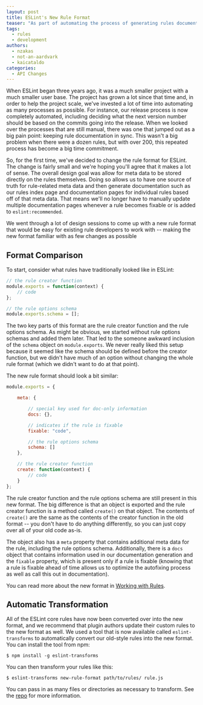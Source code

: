 ```yaml
---
layout: post
title: ESLint's New Rule Format
teaser: "As part of automating the process of generating rules documentation, ESLint rules now have a new format. We explain the elements of this new format and how you can automatically transform rules from the old format to the new one. If you're a plugin author, it is recommended to update your custom rules accordingly."
tags:
  - rules
  - development
authors:
  - nzakas
  - not-an-aardvark
  - kaicataldo
categories:
  - API Changes
---
```


When ESLint began three years ago, it was a much smaller project with a much smaller user base. The project has grown a lot since that time and, in order to help the project scale, we've invested a lot of time into automating as many processes as possible. For instance, our release process is now completely automated, including deciding what the next version number should be based on the commits going into the release. When we looked over the processes that are still manual, there was one that jumped out as a big pain point: keeping rule documentation in sync. This wasn't a big problem when there were a dozen rules, but with over 200, this repeated process has become a big time commitment.

So, for the first time, we've decided to change the rule format for ESLint. The change is fairly small and we're hoping you'll agree that it makes a lot of sense. The overall design goal was allow for meta data to be stored directly on the rules themselves. Doing so allows us to have one source of truth for rule-related meta data and then generate documentation such as our rules index page and documentation pages for individual rules based off of that meta data. That means we'll no longer have to manually update multiple documentation pages whenever a rule becomes fixable or is added to `eslint:recommended`.

We went through a lot of design sessions to come up with a new rule format that would be easy for existing rule developers to work with -- making the new format familiar with as few changes as possible

## Format Comparison

To start, consider what rules have traditionally looked like in ESLint:

```js
// the rule creator function
module.exports = function(context) {
    // code
};

// the rule options schema
module.exports.schema = [];
```

The two key parts of this format are the rule creator function and the rule options schema. As might be obvious, we started without rule options schemas and added them later. That led to the someone awkward inclusion of the `schema` object on `module.exports`. We never really liked this setup because it seemed like the schema should be defined before the creator function, but we didn't have much of an option without changing the whole rule format (which we didn't want to do at that point).

The new rule format should look a bit similar:

```js
module.exports = {

    meta: {

        // special key used for doc-only information
        docs: {},

        // indicates if the rule is fixable
        fixable: "code",

        // the rule options schema
        schema: []
    },

    // the rule creator function
    create: function(context) {
        // code
    }
};
```

The rule creator function and the rule options schema are still present in this new format. The big difference is that an object is exported and the rule creator function is a method called `create()` on that object. The contents of `create()` are the same as the contents of the creator function in the old format -- you don't have to do anything differently, so you can just copy over all of your old code as-is.

The object also has a `meta` property that contains additional meta data for the rule, including the rule options schema. Additionally, there is a `docs` object that contains information used in our documentation generation and the `fixable` property, which is present only if a rule is fixable (knowing that a rule is fixable ahead of time allows us to optimize the autofixing process as well as call this out in documentation).

You can read more about the new format in [Working with Rules](https://eslint.org/docs/developer-guide/working-with-rules).

## Automatic Transformation

All of the ESLint core rules have now been converted over into the new format, and we recommend that plugin authors update their custom rules to the new format as well. We used a tool that is now available called `eslint-transforms` to automatically convert our old-style rules into the new format. You can install the tool from npm:

```
$ npm install -g eslint-transforms
```

You can then transform your rules like this:

```
$ eslint-transforms new-rule-format path/to/rules/ rule.js
```

You can pass in as many files or directories as necessary to transform. See the [repo](https://github.com/eslint/eslint-transforms) for more information.
